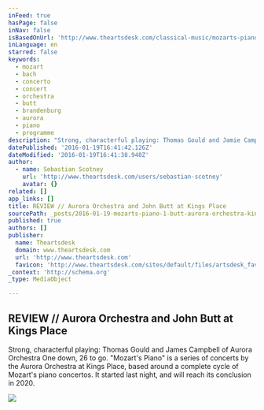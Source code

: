 ```yaml
---
inFeed: true
hasPage: false
inNav: false
isBasedOnUrl: 'http://www.theartsdesk.com/classical-music/mozarts-piano-1-butt-aurora-orchestra-kings-place'
inLanguage: en
starred: false
keywords:
  - mozart
  - bach
  - concerto
  - concert
  - orchestra
  - butt
  - brandenburg
  - aurora
  - piano
  - programme
description: "Strong, characterful playing: Thomas Gould and Jamie Campbell of Aurora Orchestra One down, 26 to go. \"Mozart's Piano\" is a series of concerts by the Aurora Orchestra at Kings Place, based around a complete cycle of Mozart's piano concertos. It started last night, and will reach its conclusion in 2020."
datePublished: '2016-01-19T16:41:42.126Z'
dateModified: '2016-01-19T16:41:38.940Z'
author:
  - name: Sebastian Scotney
    url: 'http://www.theartsdesk.com/users/sebastian-scotney'
    avatar: {}
related: []
app_links: []
title: REVIEW // Aurora Orchestra and John Butt at Kings Place
sourcePath: _posts/2016-01-19-mozarts-piano-1-butt-aurora-orchestra-kings-place.md
published: true
authors: []
publisher:
  name: Theartsdesk
  domain: www.theartsdesk.com
  url: 'http://www.theartsdesk.com'
  favicon: 'http://www.theartsdesk.com/sites/default/files/artsdesk_favicon_3.ico'
_context: 'http://schema.org'
_type: MediaObject

---
```

<article style=""><h1>REVIEW // Aurora Orchestra and John Butt at Kings Place</h1><p>Strong, characterful playing: Thomas Gould and James Campbell of Aurora Orchestra One down, 26 to go. "Mozart's Piano" is a series of concerts by the Aurora Orchestra at Kings Place, based around a complete cycle of Mozart's piano concertos. It started last night, and will reach its conclusion in 2020.</p><img src="https://s3-us-west-2.amazonaws.com/the-grid-img/p/234bb0b550eac15020e17c42357929f35b8c714a.jpg" /></article>